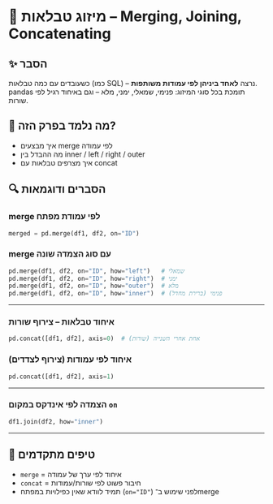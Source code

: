 # 📘 מיזוג טבלאות – Merging, Joining, Concatenating

## ✨ הסבר

כשעובדים עם כמה טבלאות (כמו SQL) – נרצה **לאחד ביניהן לפי עמודות משותפות**.  
pandas תומכת בכל סוגי המיזוג: פנימי, שמאלי, ימני, מלא – וגם באיחוד רגיל לפי שורות.

## 🧠 מה נלמד בפרק הזה?
- איך מבצעים merge לפי עמודה
- מה ההבדל בין inner / left / right / outer
- איך מצרפים טבלאות עם concat

## 🔍 הסברים ודוגמאות

### merge לפי עמודת מפתח
```python
merged = pd.merge(df1, df2, on="ID")
```

### merge עם סוג הצמדה שונה
```python
pd.merge(df1, df2, on="ID", how="left")   # שמאלי
pd.merge(df1, df2, on="ID", how="right")  # ימני
pd.merge(df1, df2, on="ID", how="outer")  # מלא
pd.merge(df1, df2, on="ID", how="inner")  # פנימי (ברירת מחדל)
```

---

### איחוד טבלאות – צירוף שורות
```python
pd.concat([df1, df2], axis=0)  # אחת אחרי השנייה (שורות)
```

### איחוד לפי עמודות (צירוף לצדדים)
```python
pd.concat([df1, df2], axis=1)
```

---

### הצמדה לפי אינדקס במקום `on`
```python
df1.join(df2, how="inner")
```

---

## 💬 טיפים מתקדמים

* `merge` = איחוד לפי ערך של עמודה  
* `concat` = חיבור פשוט לפי שורות/עמודות  
* תמיד לוודא שאין כפילויות במפתח (`on="ID"`) לפני שימוש ב־merge

